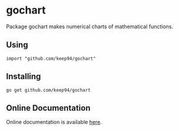 # gochart
Package gochart makes numerical charts of mathematical functions.

## Using

	import "github.com/keep94/gochart"

## Installing

	go get github.com/keep94/gochart

## Online Documentation

Online documentation is available [here](http://godoc.org/github.com/keep94/gochart).
